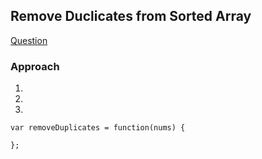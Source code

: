 ## Remove Duclicates from Sorted Array

[Question](https://leetcode.com/problems/remove-duplicates-from-sorted-array)

### Approach

1. 
2. 
3. 

```
var removeDuplicates = function(nums) {

};
```
